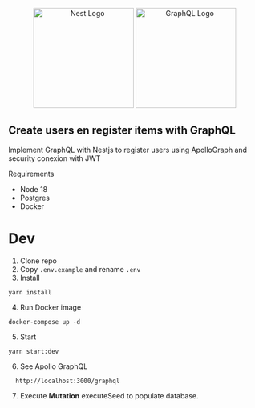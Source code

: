 <p align="center">
  <a href="http://nestjs.com/" target="blank"><img src="https://nestjs.com/img/logo-small.svg" width="200" alt="Nest Logo" /></a>
  <a href="#" target="blank"><img src="https://graphql.org/img/logo.svg" width="200" alt="GraphQL Logo" /></a>
</p>


## Create users en register items with GraphQL

Implement GraphQL with Nestjs to register users using ApolloGraph and security conexion with JWT

Requirements
- Node 18
- Postgres
- Docker

# Dev

1. Clone repo
2. Copy ```.env.example``` and rename ```.env```
3. Install
```
yarn install
```
4. Run Docker image
```
docker-compose up -d
```
5. Start
```
yarn start:dev
```
6. See  Apollo GraphQL
```
  http://localhost:3000/graphql
```
7. Execute __Mutation__ executeSeed to populate database.